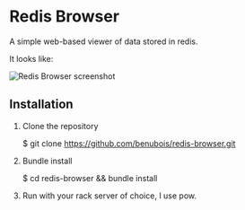 Redis Browser
=============

A simple web-based viewer of data stored in redis.

It looks like:

![Redis Browser screenshot](https://dl.dropbox.com/u/16657547/redis_browser.png "Redis Browser")

Installation
------------

1. Clone the repository

    $ git clone https://github.com/benubois/redis-browser.git

2. Bundle install

    $ cd redis-browser && bundle install

3. Run with your rack server of choice, I use pow.